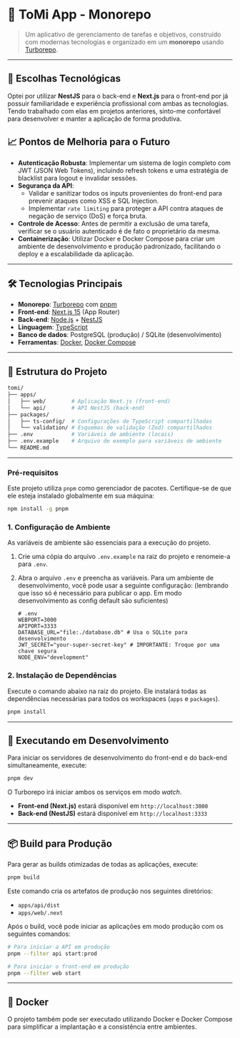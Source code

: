 # 🚀 ToMi App - Monorepo

> Um aplicativo de gerenciamento de tarefas e objetivos, construído com modernas tecnologias e organizado em um **monorepo** usando [Turborepo](https://turbo.build/).

---

## 🧠 Escolhas Tecnológicas

Optei por utilizar **NestJS** para o back-end e **Next.js** para o front-end por já possuir familiaridade e experiência profissional com ambas as tecnologias. Tendo trabalhado com elas em projetos anteriores, sinto-me confortável para desenvolver e manter a aplicação de forma produtiva.

## 📈 Pontos de Melhoria para o Futuro

- **Autenticação Robusta**: Implementar um sistema de login completo com JWT (JSON Web Tokens), incluindo refresh tokens e uma estratégia de blacklist para logout e invalidar sessões.
- **Segurança da API**:
    - Validar e sanitizar todos os inputs provenientes do front-end para prevenir ataques como XSS e SQL Injection.
    - Implementar `rate limiting` para proteger a API contra ataques de negação de serviço (DoS) e força bruta.
- **Controle de Acesso**: Antes de permitir a exclusão de uma tarefa, verificar se o usuário autenticado é de fato o proprietário da mesma.
- **Containerização**: Utilizar Docker e Docker Compose para criar um ambiente de desenvolvimento e produção padronizado, facilitando o deploy e a escalabilidade da aplicação.

---

## 🛠️ Tecnologias Principais

- **Monorepo**: [Turborepo](https://turbo.build/repo) com [pnpm](https://pnpm.io)
- **Front-end**: [Next.js 15](https://nextjs.org) (App Router)
- **Back-end**: [Node.js](https://nodejs.org) + [NestJS](https://nestjs.com)
- **Linguagem**: [TypeScript](https://www.typescriptlang.org/)
- **Banco de dados**: PostgreSQL (produção) / SQLite (desenvolvimento)
- **Ferramentas**: [Docker](https://www.docker.com), [Docker Compose](https://docs.docker.com/compose/)

---

## 📁 Estrutura do Projeto

```bash
tomi/
├── apps/
│   ├── web/        # Aplicação Next.js (front-end)
│   └── api/        # API NestJS (back-end)
├── packages/
│   ├── ts-config/  # Configurações de TypeScript compartilhadas
│   └── validation/ # Esquemas de validação (Zod) compartilhados
├── .env            # Variáveis de ambiente (locais)
├── .env.example    # Arquivo de exemplo para variáveis de ambiente
└── README.md
```

---

### Pré-requisitos

Este projeto utiliza `pnpm` como gerenciador de pacotes. Certifique-se de que ele esteja instalado globalmente em sua máquina:

```bash
npm install -g pnpm
```

### 1. Configuração de Ambiente

As variáveis de ambiente são essenciais para a execução do projeto.

1.  Crie uma cópia do arquivo `.env.example` na raiz do projeto e renomeie-a para `.env`.
2.  Abra o arquivo `.env` e preencha as variáveis. Para um ambiente de desenvolvimento, você pode usar a seguinte configuração: (lembrando que isso só é necessário para publicar o app. Em modo desenvolvimento as config default são suficientes)

    ```env
    # .env
    WEBPORT=3000
    APIPORT=3333
    DATABASE_URL="file:./database.db" # Usa o SQLite para desenvolvimento
    JWT_SECRET="your-super-secret-key" # IMPORTANTE: Troque por uma chave segura
    NODE_ENV="development"
    ```

### 2. Instalação de Dependências

Execute o comando abaixo na raiz do projeto. Ele instalará todas as dependências necessárias para todos os workspaces (`apps` e `packages`).

```bash
pnpm install
```

---

## 🚀 Executando em Desenvolvimento

Para iniciar os servidores de desenvolvimento do front-end e do back-end simultaneamente, execute:

```bash
pnpm dev
```

O Turborepo irá iniciar ambos os serviços em modo *watch*.
- **Front-end (Next.js)** estará disponível em `http://localhost:3000`
- **Back-end (NestJS)** estará disponível em `http://localhost:3333`

---

## 📦 Build para Produção

Para gerar as builds otimizadas de todas as aplicações, execute:

```bash
pnpm build
```

Este comando cria os artefatos de produção nos seguintes diretórios:
- `apps/api/dist`
- `apps/web/.next`

Após o build, você pode iniciar as aplicações em modo produção com os seguintes comandos:

```bash
# Para iniciar a API em produção
pnpm --filter api start:prod

# Para iniciar o front-end em produção
pnpm --filter web start
```

---

## 🐳 Docker

O projeto também pode ser executado utilizando Docker e Docker Compose para simplificar a implantação e a consistência entre ambientes.